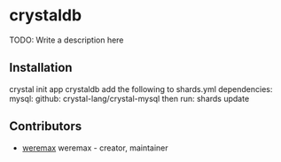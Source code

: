 # crystaldb

TODO: Write a description here

## Installation

crystal init app crystaldb
add the following to shards.yml
dependencies:
  mysql:
    github: crystal-lang/crystal-mysql
then run: shards update


## Contributors

- [weremax](https://github.com/weremax) weremax - creator, maintainer
